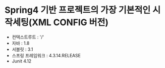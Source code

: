 # Spring4 기반 프로젝트의 가장 기본적인 시작세팅(XML CONFIG 버전)

- 컨텍스트루트 : '/'
- 자바 : 1.8
- 서블릿 : 3.1
- 스프링 프레임워크 : 4.3.14.RELEASE
- Junit 4.12
